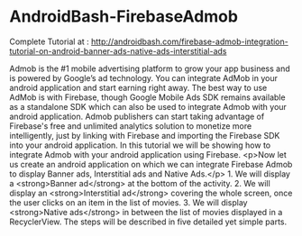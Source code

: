 # AndroidBash-FirebaseAdmob
Complete Tutorial at : http://androidbash.com/firebase-admob-integration-tutorial-on-android-banner-ads-native-ads-interstitial-ads

Admob is the #1 mobile advertising platform to grow your app business and is powered by Google’s ad technology. You can integrate AdMob in your android application and start earning right away. The best way to use AdMob is with Firebase, though Google Mobile Ads SDK remains available as a standalone SDK which can also be used to integrate Admob with your android application. Admob publishers can start taking advantage of Firebase's free and unlimited analytics solution to monetize more intelligently, just by linking with Firebase and importing the Firebase SDK into your android application. In this tutorial we will be showing how to integrate Admob with your android application using Firebase.  &lt;p>Now let us create an android application on which we can integrate Firebase Admob to display Banner ads, Interstitial ads and Native Ads.&lt;/p> 1. We will display a &lt;strong>Banner ad&lt;/strong> at the bottom of the activity. 2. We will display an &lt;strong>Interstitial ad&lt;/strong> covering the whole screen, once the user clicks on an item in the list of movies. 3. We will display &lt;strong>Native ads&lt;/strong> in between the list of movies displayed in a RecyclerView. The steps will be described in five detailed yet simple parts.
